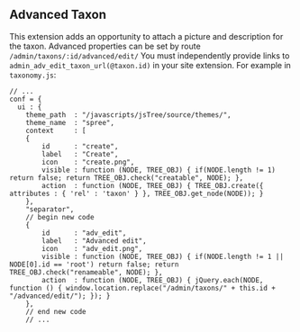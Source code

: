 Advanced Taxon
---------------

This extension adds an opportunity to attach a picture and description for the taxon.
Advanced properties can be set by route `/admin/taxons/:id/advanced/edit/`
You must independently provide links to `admin_adv_edit_taxon_url(@taxon.id)` in your site extension.
For example in `taxonomy.js`:

    // ...
    conf = {
      ui : {
        theme_path  : "/javascripts/jsTree/source/themes/",
		theme_name	: "spree",
        context     : [
        {
            id      : "create",
            label   : "Create",
            icon    : "create.png",
            visible : function (NODE, TREE_OBJ) { if(NODE.length != 1) return false; return TREE_OBJ.check("creatable", NODE); },
            action  : function (NODE, TREE_OBJ) { TREE_OBJ.create({ attributes : { 'rel' : 'taxon' } }, TREE_OBJ.get_node(NODE)); }
        },
        "separator",
        // begin new code
        {
            id      : "adv_edit",
            label   : "Advanced edit",
            icon    : "adv_edit.png",
            visible : function (NODE, TREE_OBJ) { if(NODE.length != 1 || NODE[0].id == 'root') return false; return TREE_OBJ.check("renameable", NODE); },
            action  : function (NODE, TREE_OBJ) { jQuery.each(NODE, function () { window.location.replace("/admin/taxons/" + this.id + "/advanced/edit/"); }); }
        },
        // end new code
        // ... 
